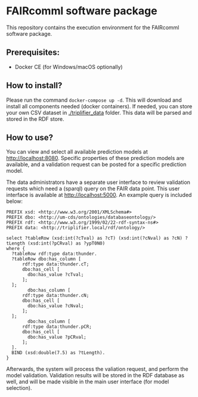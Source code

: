 # FAIRcomml software package

This repository contains the execution environment for the FAIRcomml software package.

## Prerequisites:
- Docker CE (for Windows/macOS optionally)

## How to install?
Please run the command `docker-compose up -d`. This will download and install all components needed (docker containers).
If needed, you can store your own CSV dataset in [./triplifier_data](./triplifier_data) folder. This data will be parsed and stored in the RDF store.

## How to use?
You can view and select all available prediction models at [http://localhost:8080](http://localhost:8080). Specific properties of these prediction models are available, and a validation request can be posted for a specific prediction model.

The data administrators have a separate user interface to review validation requests which need a (sparql) query on the FAIR data point. This user interface is available at [http://localhost:5000](http://localhost:5000). An example query is included below:
```
PREFIX xsd: <http://www.w3.org/2001/XMLSchema#>
PREFIX dbo: <http://um-cds/ontologies/databaseontology/>
PREFIX rdf: <http://www.w3.org/1999/02/22-rdf-syntax-ns#>
PREFIX data: <http://triplifier.local/rdf/ontology/>

select ?tableRow (xsd:int(?cTval) as ?cT) (xsd:int(?cNval) as ?cN) ?tLength (xsd:int(?pCRval) as ?ypT0N0)
where {
  ?tableRow rdf:type data:thunder.
  ?tableRow dbo:has_column [
      rdf:type data:thunder.cT;
      dbo:has_cell [
        dbo:has_value ?cTval;
      ];
  ];
        dbo:has_column [
      rdf:type data:thunder.cN;
      dbo:has_cell [
        dbo:has_value ?cNval;
      ];
  ];
        dbo:has_column [
      rdf:type data:thunder.pCR;
      dbo:has_cell [
        dbo:has_value ?pCRval;
      ];
  ].
  BIND (xsd:double(7.5) as ?tLength).
}
```

Afterwards, the system will process the valiation request, and perform the model validation. Validation results will be stored in the RDF database as well, and will be made visible in the main user interface (for model selection).